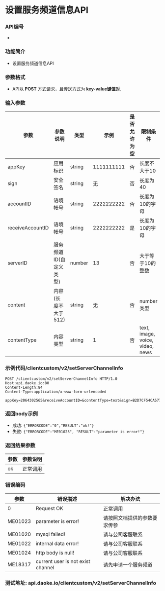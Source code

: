 
设置服务频道信息API
========================

### API编号
* 

### 功能简介
* 设置服务频道信息API

### 参数格式

* API以 **POST** 方式请求，且传送方式为 **key-value键值对**.

### 输入参数

 参数                       | 参数说明           | 类型     |   示例        | 是否允许为空 | 限制条件
----------------------------|--------------------|----------|---------------|--------------|---------------------------
 appKey                     | 应用标识           | string   | 1111111111    | 否           | 长度不大于10
 sign                       | 安全签名           | string   | 无            | 否           | 长度为40
 accountID                  | 语境帐号           | string   | 2222222222    | 否           | 长度为10的字母
 receiveAccountID           | 语境帐号           | string   | 2222222222    | 是           | 长度为10的字母
 serverID					| 服务频道ID(自定义类型)  | number   | 13         | 否          | 大于等于10的整数
 content					| 内容 (长度不大于512)  | string   	| 无            | 否           | number类型
 contentType				| 内容类型			| string   | 1  | 否   | text, image, voice, video, news

### 示例代码/clientcustom/v2/setServerChannelInfo

    POST /clientcustom/v2/setServerChannelInfo HTTP/1.0
    Host:api.daoke.io:80
    Content-Length:84
    Content-Type:application/x-www-form-urlencoded

	appKey=2064302565&receiveAccountID=&contentType=text&sign=B2D7CF54CA577AD63DDBD6EF21BACCB7B8A6AF09&content=%7B%22content%22%3A%22Hello+World%22%7D&serverID=13&accountID=kxl1QuHKCD


### 返回body示例

* 成功: `{"ERRORCODE":"0","RESULT":"ok!"}`
* 失败: `{"ERRORCODE":"ME01023", "RESULT":"parameter is error!"}`

### 返回结果参数

参数                  | 参数说明              
----------------------|----------------------------------------------
ok              | 正常调用


### 错误编码

 参数                 | 错误描述                       | 解决办法     
----------------------|--------------------------------|---------------------------------------
 0                    | Request OK                     | 正常调用
 ME01023              | parameter is error!            | 请按照文档提供的参数要求传参
 ME01020              | mysql failed!                  | 请与公司客服联系
 ME01022              | internal data error!           | 请与公司客服联系
 ME01024              | http body is null!             | 请与公司客服联系
 ME18317              | current user is not exist channel| 请先申请一个服务频道


### 测试地址: api.daoke.io/clientcustom/v2/setServerChannelInfo

